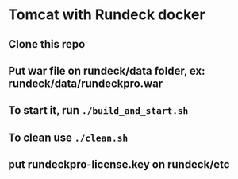 # Tomcat with Rundeck docker

## Clone this repo

## Put war file on rundeck/data folder, ex: rundeck/data/rundeckpro.war

## To start it, run `./build_and_start.sh`

## To clean use  `./clean.sh`

## put rundeckpro-license.key on rundeck/etc